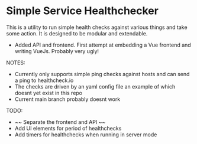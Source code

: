 # Simple Service Healthchecker

This is a utility to run simple health checks against various things and take some action. It is designed to be modular and extendable.

- Added API and frontend. First attempt at embedding a Vue frontend and writing VueJs. Probably very ugly!

NOTES:

- Currently only supports simple ping checks against hosts and can send a ping to healthcheck.io
- The checks are driven by an yaml config file an example of which doesnt yet exist in this repo
- Current main branch probably doesnt work

TODO:

- ~~ Separate the frontend and API ~~
- Add UI elements for period of healthchecks
- Add timers for healthchecks when running in server mode
